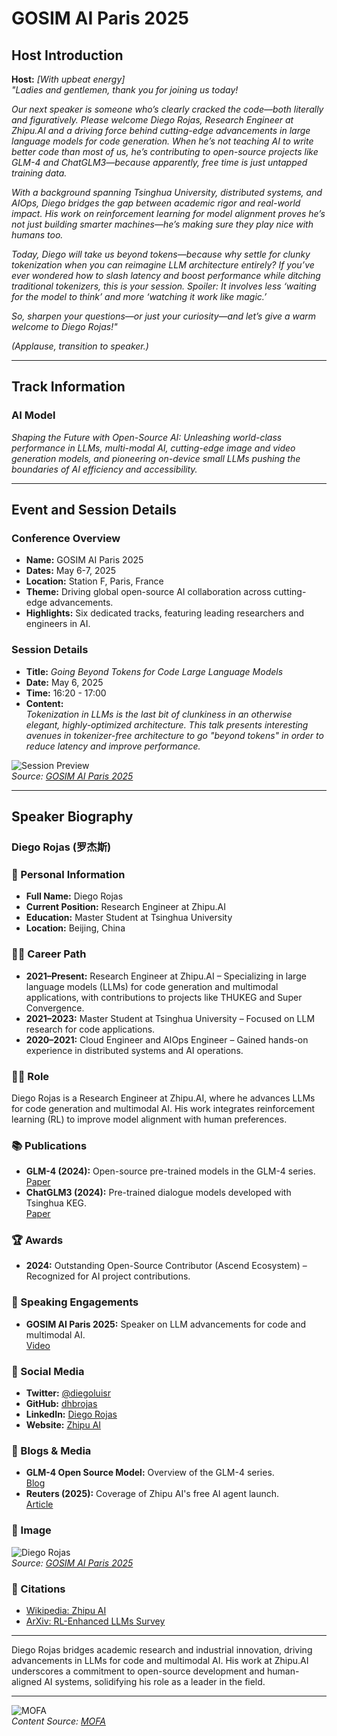 
# GOSIM AI Paris 2025

## Host Introduction

**Host:** *[With upbeat energy]*  
*"Ladies and gentlemen, thank you for joining us today!*  

*Our next speaker is someone who’s clearly cracked the code—both literally and figuratively. Please welcome Diego Rojas, Research Engineer at Zhipu.AI and a driving force behind cutting-edge advancements in large language models for code generation. When he’s not teaching AI to write better code than most of us, he’s contributing to open-source projects like GLM-4 and ChatGLM3—because apparently, free time is just untapped training data.*  

*With a background spanning Tsinghua University, distributed systems, and AIOps, Diego bridges the gap between academic rigor and real-world impact. His work on reinforcement learning for model alignment proves he’s not just building smarter machines—he’s making sure they play nice with humans too.*  

*Today, Diego will take us *beyond tokens*—because why settle for clunky tokenization when you can reimagine LLM architecture entirely? If you’ve ever wondered how to slash latency and boost performance while ditching traditional tokenizers, this is your session. Spoiler: It involves less ‘waiting for the model to think’ and more ‘watching it work like magic.’*  

*So, sharpen your questions—or just your curiosity—and let’s give a warm welcome to Diego Rojas!"*  

*(Applause, transition to speaker.)*  

---

## Track Information

### **AI Model**  
*Shaping the Future with Open-Source AI: Unleashing world-class performance in LLMs, multi-modal AI, cutting-edge image and video generation models, and pioneering on-device small LLMs pushing the boundaries of AI efficiency and accessibility.*  

---

## Event and Session Details

### **Conference Overview**  
- **Name:** GOSIM AI Paris 2025  
- **Dates:** May 6-7, 2025  
- **Location:** Station F, Paris, France  
- **Theme:** Driving global open-source AI collaboration across cutting-edge advancements.  
- **Highlights:** Six dedicated tracks, featuring leading researchers and engineers in AI.  

### **Session Details**  
- **Title:** *Going Beyond Tokens for Code Large Language Models*  
- **Date:** May 6, 2025  
- **Time:** 16:20 - 17:00  
- **Content:**  
  *Tokenization in LLMs is the last bit of clunkiness in an otherwise elegant, highly-optimized architecture. This talk presents interesting avenues in tokenizer-free architecture to go "beyond tokens" in order to reduce latency and improve performance.*  

![Session Preview](https://paris2025.gosim.org/images/favicon-gosim.png)  
*Source: [GOSIM AI Paris 2025](https://paris2025.gosim.org/speakers/diego-rojas/)*  

---

## Speaker Biography  

### **Diego Rojas (罗杰斯)**  

### 🧠 Personal Information  
- **Full Name:** Diego Rojas  
- **Current Position:** Research Engineer at Zhipu.AI  
- **Education:** Master Student at Tsinghua University  
- **Location:** Beijing, China  

### 🧑‍💻 Career Path  
- **2021–Present:** Research Engineer at Zhipu.AI – Specializing in large language models (LLMs) for code generation and multimodal applications, with contributions to projects like THUKEG and Super Convergence.  
- **2021–2023:** Master Student at Tsinghua University – Focused on LLM research for code applications.  
- **2020–2021:** Cloud Engineer and AIOps Engineer – Gained hands-on experience in distributed systems and AI operations.  

### 👨‍💻 Role  
Diego Rojas is a Research Engineer at Zhipu.AI, where he advances LLMs for code generation and multimodal AI. His work integrates reinforcement learning (RL) to improve model alignment with human preferences.  

### 📚 Publications  
- **GLM-4 (2024):** Open-source pre-trained models in the GLM-4 series.  
  [Paper](https://github.com/THUDM/GLM-4/blob/main/README_20240605.md)  
- **ChatGLM3 (2024):** Pre-trained dialogue models developed with Tsinghua KEG.  
  [Paper](https://github.com/THUDM/ChatGLM3/blob/main/README_en.md)  

### 🏆 Awards  
- **2024:** Outstanding Open-Source Contributor (Ascend Ecosystem) – Recognized for AI project contributions.  

### 🎤 Speaking Engagements  
- **GOSIM AI Paris 2025:** Speaker on LLM advancements for code and multimodal AI.  
  [Video](https://paris2025.gosim.org/speakers/diego-rojas/)  

### 🔗 Social Media  
- **Twitter:** [@diegoluisr](https://x.com/diegoluisr)  
- **GitHub:** [dhbrojas](https://github.com/dhbrojas)  
- **LinkedIn:** [Diego Rojas](https://fr.linkedin.com/in/diego-rojas-63381219b)  
- **Website:** [Zhipu AI](https://bigmodel.cn/)  

### 📝 Blogs & Media  
- **GLM-4 Open Source Model:** Overview of the GLM-4 series.  
  [Blog](https://github.com/THUDM/GLM-4/blob/main/README_20240605.md)  
- **Reuters (2025):** Coverage of Zhipu AI's free AI agent launch.  
  [Article](https://www.reuters.com/technology/artificial-intelligence/chinas-ai-startup-zhipu-ai-launches-free-ai-agent-intensifying-domestic-tech-race-2025-03-31/)  

### 📸 Image  
![Diego Rojas](https://paris2025.gosim.org/images/favicon-gosim.png)  
*Source: [GOSIM AI Paris 2025](https://paris2025.gosim.org/speakers/diego-rojas/)*  

### 📖 Citations  
- [Wikipedia: Zhipu AI](https://en.wikipedia.org/wiki/Zhipu_AI)  
- [ArXiv: RL-Enhanced LLMs Survey](https://arxiv.org/abs/2412.10400v3)  

---  

Diego Rojas bridges academic research and industrial innovation, driving advancements in LLMs for code and multimodal AI. His work at Zhipu.AI underscores a commitment to open-source development and human-aligned AI systems, solidifying his role as a leader in the field.  

---

![MOFA](mofa.png)  
*Content Source: [MOFA](https://github.com/moxin-org/mofa)*  
